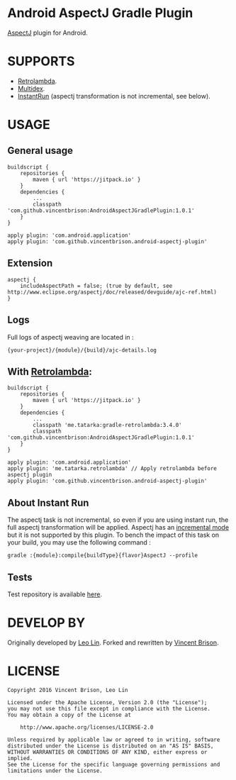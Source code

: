 Android AspectJ Gradle Plugin
===================================

[AspectJ](http://www.eclipse.org/aspectj/doc/released/devguide/bytecode-concepts.html) plugin for Android.

# SUPPORTS
* [Retrolambda](https://github.com/evant/gradle-retrolambda).
* [Multidex](https://developer.android.com/tools/building/multidex.html).
* [InstantRun](https://developer.android.com/studio/run/index.html#instant-run) (aspectj transformation is not incremental, see below).

# USAGE
## General usage
```
buildscript {
    repositories {
        maven { url 'https://jitpack.io' }
    }
    dependencies {
        ...
        classpath 'com.github.vincentbrison:AndroidAspectJGradlePlugin:1.0.1'
    }
}

apply plugin: 'com.android.application'
apply plugin: 'com.github.vincentbrison.android-aspectj-plugin'
```

## Extension
```
aspectj {
    includeAspectPath = false; (true by default, see http://www.eclipse.org/aspectj/doc/released/devguide/ajc-ref.html)
}
```

## Logs
Full logs of aspectj weaving are located in :
```
{your-project}/{module}/{build}/ajc-details.log
```

## With [Retrolambda](https://github.com/evant/gradle-retrolambda):
```
buildscript {
    repositories {
        maven { url 'https://jitpack.io' }
    }
    dependencies {
        ...
        classpath 'me.tatarka:gradle-retrolambda:3.4.0'
        classpath 'com.github.vincentbrison:AndroidAspectJGradlePlugin:1.0.1'
    }
}

apply plugin: 'com.android.application'
apply plugin: 'me.tatarka.retrolambda' // Apply retrolambda before aspectj plugin
apply plugin: 'com.github.vincentbrison.android-aspectj-plugin'
```

## About Instant Run
The aspectj task is not incremental, so even if you are using instant run, the full aspectj transformation will be applied.
Aspectj has an [incremental mode](http://www.eclipse.org/aspectj/doc/released/devguide/ajc-ref.html) but it is not supported by this plugin.
To bench the impact of this task on your build, you may use the following command :
```
gradle :{module}:compile{buildType}{flavor}AspectJ --profile
```

## Tests
Test repository is available [here](https://github.com/vincentbrison/AndroidAspectJGradlePlugin-Tests).

# DEVELOP BY
Originally developed by [Leo Lin](https://github.com/leolin310148).
Forked and rewritten by [Vincent Brison](https://github.com/vincentbrison).

# LICENSE
```
Copyright 2016 Vincent Brison, Leo Lin

Licensed under the Apache License, Version 2.0 (the "License");
you may not use this file except in compliance with the License.
You may obtain a copy of the License at

    http://www.apache.org/licenses/LICENSE-2.0

Unless required by applicable law or agreed to in writing, software
distributed under the License is distributed on an "AS IS" BASIS,
WITHOUT WARRANTIES OR CONDITIONS OF ANY KIND, either express or implied.
See the License for the specific language governing permissions and
limitations under the License.
```
